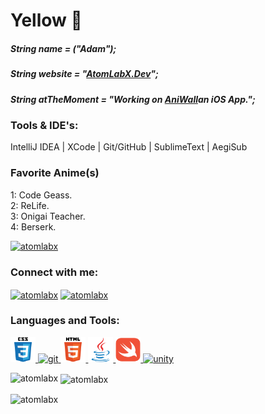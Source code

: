 # Yellow 👋
##### String name = ("Adam");<br>
##### String website = "<a href="https://atomlabx.github.io">AtomLabX.Dev</a>";<br>
##### String atTheMoment = "Working on <a href="https://atomlabx.github.io">AniWall</a>an iOS App.";<br>

### Tools & IDE's:<br>
IntelliJ IDEA | XCode | Git/GitHub | SublimeText | AegiSub

### Favorite Anime(s)<br>
1: Code Geass.<br> 
2: ReLife.<br>
3: Onigai Teacher.<br>
4: Berserk.<br>

<p align="left"> <a href="https://twitter.com/atomlabx" target="blank"><img src="https://img.shields.io/twitter/follow/atomlabx?logo=twitter&style=for-the-badge" alt="atomlabx" /></a> </p>

<h3 align="left">Connect with me:</h3>
<p align="left">
<a href="https://twitter.com/atomlabx" target="blank"><img align="center" src="https://raw.githubusercontent.com/rahuldkjain/github-profile-readme-generator/master/src/images/icons/Social/twitter.svg" alt="atomlabx" height="30" width="40" /></a>
<a href="https://www.youtube.com/c/atomlabx" target="blank"><img align="center" src="https://raw.githubusercontent.com/rahuldkjain/github-profile-readme-generator/master/src/images/icons/Social/youtube.svg" alt="atomlabx" height="30" width="40" /></a>
</p>

<h3 align="left">Languages and Tools:</h3>
<p align="left"> <a href="https://www.w3schools.com/css/" target="_blank" rel="noreferrer"> <img src="https://raw.githubusercontent.com/devicons/devicon/master/icons/css3/css3-original-wordmark.svg" alt="css3" width="40" height="40"/> </a> <a href="https://git-scm.com/" target="_blank" rel="noreferrer"> <img src="https://www.vectorlogo.zone/logos/git-scm/git-scm-icon.svg" alt="git" width="40" height="40"/> </a> <a href="https://www.w3.org/html/" target="_blank" rel="noreferrer"> <img src="https://raw.githubusercontent.com/devicons/devicon/master/icons/html5/html5-original-wordmark.svg" alt="html5" width="40" height="40"/> </a> <a href="https://www.java.com" target="_blank" rel="noreferrer"> <img src="https://raw.githubusercontent.com/devicons/devicon/master/icons/java/java-original.svg" alt="java" width="40" height="40"/> </a> <a href="https://developer.apple.com/swift/" target="_blank" rel="noreferrer"> <img src="https://raw.githubusercontent.com/devicons/devicon/master/icons/swift/swift-original.svg" alt="swift" width="40" height="40"/> </a> <a href="https://unity.com/" target="_blank" rel="noreferrer"> <img src="https://www.vectorlogo.zone/logos/unity3d/unity3d-icon.svg" alt="unity" width="40" height="40"/> </a> </p>

<p><img align="left" src="https://github-readme-stats.vercel.app/api/top-langs?username=atomlabx&show_icons=true&locale=en&layout=compact" alt="atomlabx" /></p>

<p>&nbsp;<img align="center" src="https://github-readme-stats.vercel.app/api?username=atomlabx&show_icons=true&locale=en" alt="atomlabx" /></p>

<p><img align="center" src="https://github-readme-streak-stats.herokuapp.com/?user=atomlabx&" alt="atomlabx" /></p>
